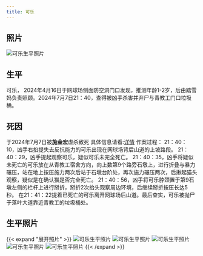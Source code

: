 ```yaml
---
title: 可乐
---
```

## 照片
![可乐生平照片](/mao/虐猫/可乐/1.png)
## 生平
可乐， 2024年4月16日于网球场侧面防空洞门口发现，推测年龄1-2岁，后由踏雪妈负责照顾。2024年7月7日21：40，查得被凶手杀害并弃尸与青教工门口垃圾桶。
## 死因
于2024年7月7日被**施金宏**虐杀致死 具体信息请看:[详情](/cn/docs/虐猫事件)
作案过程：
21：40：10，凶手右掐提失去反抗能力的可乐出现在网球场背后山道的上坡路段。
21：40：29，凶手提起观察可乐，疑似可乐未完全死亡。
21：40：35，凶手将疑似未死亡的可乐放在从青教工宿舍方向，向上数第9个路旁石墩上，进行折叠与暴力碾压，站在地上按压施力两次后站于石墩台阶处，再次施力碾压两次，后揪起猫头观察，疑似是在确认猫是否完全死亡。
21：40：56，凶手将可乐脖颈置于第9石墩左侧的栏杆上进行掰折，掰折2次抬头观察周边环境，后继续掰折按压长达5秒。
在21：41：22提着已死亡的可乐离开网球场后山道。最后查实，可乐被抛尸于落叶大道靠近青教工的垃圾桶处。
## 生平照片
{{< expand "展开照片" >}}
![可乐生平照片](/mao/虐猫/可乐/2.png)
![可乐生平照片](/mao/虐猫/可乐/3.png)
![可乐生平照片](/mao/虐猫/可乐/4.png)
![可乐生平照片](/mao/虐猫/可乐/5.png)
![可乐生平照片](/mao/虐猫/可乐/6.png)
{{< /expand >}}